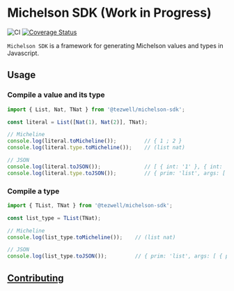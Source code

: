 # Michelson SDK (Work in Progress)
![CI](https://github.com/RomarQ/michelson-sdk/workflows/CI/badge.svg)
[![Coverage Status](https://coveralls.io/repos/github/RomarQ/michelson-sdk/badge.svg?branch=main&t=bN86Fp)](https://coveralls.io/github/RomarQ/michelson-sdk?branch=main)


`Michelson SDK` is a framework for generating Michelson values and types in Javascript.

## Usage

### Compile a value and its type

```ts
import { List, Nat, TNat } from '@tezwell/michelson-sdk';

const literal = List([Nat(1), Nat(2)], TNat);

// Micheline
console.log(literal.toMicheline());         // { 1 ; 2 }
console.log(literal.type.toMicheline());    // (list nat)

// JSON
console.log(literal.toJSON());              // [ { int: '1' }, { int: '2' } ]
console.log(literal.type.toJSON());         // { prim: 'list', args: [ { prim: 'nat' } ] }
```

### Compile a type

```ts
import { TList, TNat } from '@tezwell/michelson-sdk';

const list_type = TList(TNat);

// Micheline
console.log(list_type.toMicheline());    // (list nat)

// JSON
console.log(list_type.toJSON());         // { prim: 'list', args: [ { prim: 'nat' } ] }
```

## [Contributing](CONTRIBUTING.md)
